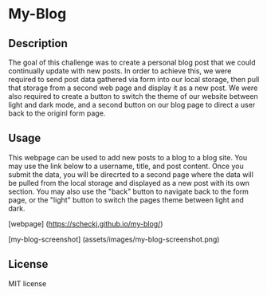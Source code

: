 # My-Blog

## Description

The goal of this challenge was to create a personal blog post that we could continually update with new posts. In order to achieve this, we were required to send  post data gathered via form into our local storage, then pull that storage from a second web page and display it as a new post. We were also required to create a button to switch the theme of our website between light and dark mode, and a second button on our blog page to direct a user back to the originl form page.

## Usage

This webpage can be used to add new posts to a blog to a blog site. You may use the link below to a username, title, and post content. Once you submit the data, you will be direcrted to a second page where the data will be pulled from the local storage and displayed as a new post with its own section. You may also use the "back" button to navigate back to the form page, or the "light"  button to switch the pages theme between light and dark. 

[webpage] (https://scheckj.github.io/my-blog/)

[my-blog-screenshot] (assets/images/my-blog-screenshot.png)



## License

MIT license
